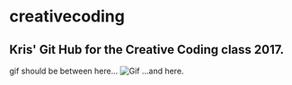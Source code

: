 # creativecoding
## Kris' Git Hub for the Creative Coding class 2017.

gif should be between here...
![Gif](/images/gif.gif)
...and here.
